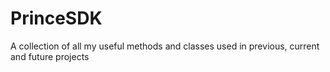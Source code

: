 PrinceSDK
=========

A collection of all my useful methods and classes used in previous, current and future projects
